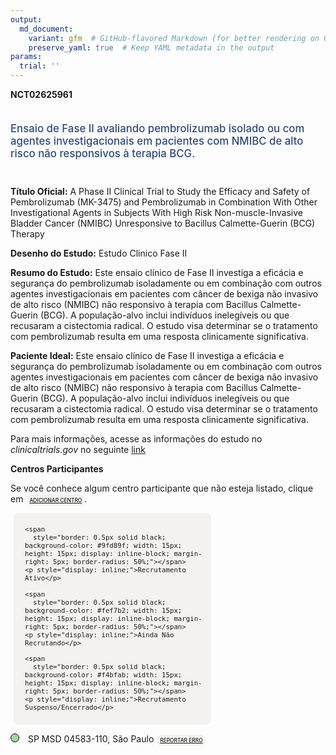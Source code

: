 ```yaml
---
output: 
  md_document:
    variant: gfm  # GitHub-flavored Markdown (for better rendering on GitHub)
    preserve_yaml: true  # Keep YAML metadata in the output
params:
  trial: ''
---
```


**NCT02625961**

<div style="padding: 5px 5px 5px 0px; font-size: 1.20em; font-weight: 500; color: #2E4A7F; text-align: left; margin-bottom: 20px">

Ensaio de Fase II avaliando pembrolizumab isolado ou com agentes
investigacionais em pacientes com NMIBC de alto risco não responsivos à
terapia BCG.

</div>

**Título Oficial:** A Phase II Clinical Trial to Study the Efficacy and
Safety of Pembrolizumab (MK-3475) and Pembrolizumab in Combination With
Other Investigational Agents in Subjects With High Risk
Non-muscle-Invasive Bladder Cancer (NMIBC) Unresponsive to Bacillus
Calmette-Guerin (BCG) Therapy

**Desenho do Estudo:** Estudo Clinico Fase II

**Resumo do Estudo:** Este ensaio clínico de Fase II investiga a
eficácia e segurança do pembrolizumab isoladamente ou em combinação com
outros agentes investigacionais em pacientes com câncer de bexiga não
invasivo de alto risco (NMIBC) não responsivo à terapia com Bacillus
Calmette-Guerin (BCG). A população-alvo inclui indivíduos inelegíveis ou
que recusaram a cistectomia radical. O estudo visa determinar se o
tratamento com pembrolizumab resulta em uma resposta clinicamente
significativa.

**Paciente Ideal:** Este ensaio clínico de Fase II investiga a eficácia
e segurança do pembrolizumab isoladamente ou em combinação com outros
agentes investigacionais em pacientes com câncer de bexiga não invasivo
de alto risco (NMIBC) não responsivo à terapia com Bacillus
Calmette-Guerin (BCG). A população-alvo inclui indivíduos inelegíveis ou
que recusaram a cistectomia radical. O estudo visa determinar se o
tratamento com pembrolizumab resulta em uma resposta clinicamente
significativa.

Para mais informações, acesse as informações do estudo no
*clinicaltrials.gov* no seguinte
[link](https://clinicaltrials.gov/ct2/show/NCT02625961)

**Centros Participantes**

Se você conhece algum centro participante que não esteja listado, clique
em
<span style="color: #2E4A7F; margin-left: 2px; padding: 4px; background-color: #f3f2f1; border-radius: 8px; font-weight: 500; font-size: 0.6em"><a
href="https://flazar.shinyapps.io/formsapp?study_nct_id=NCT02625961&amp;location_id=N%2FA&amp;location_full_name=N%2FA&amp;form_type=Adicionar%20Centro"
target="_blank">ADICIONAR CENTRO</a></span>.

<div style="margin-bottom: 8px; margin-left: 5px; padding: 8px; max-width: 300px; background-color: #f3f2f1; border-radius: 8px; font-size: 0.9em">

<div style="margin-left: 10px;">

    <span 
      style="border: 0.5px solid black; background-color: #9fd89f; width: 15px; height: 15px; display: inline-block; margin-right: 5px; border-radius: 50%;"></span>
    <p style="display: inline;">Recrutamento Ativo</p>

</div>

<div style="margin-left: 10px;">

    <span 
      style="border: 0.5px solid black; background-color: #fef7b2; width: 15px; height: 15px; display: inline-block; margin-right: 5px; border-radius: 50%;"></span>
    <p style="display: inline;">Ainda Não Recrutando</p>

</div>

<div style="margin-left: 10px;">

    <span 
      style="border: 0.5px solid black; background-color: #f4bfab; width: 15px; height: 15px; display: inline-block; margin-right: 5px; border-radius: 50%;"></span>
    <p style="display: inline;">Recrutamento Suspenso/Encerrado</p>

</div>

</div>

<div style="margin: 0px;">

<span style="border: 0.5px solid black; display: inline-block; width: 12px; height: 12px; border-radius: 50%; margin-right: 10px; padding-bottom: 0px; background-color: #9fd89f;"></span>
SP MSD 04583-110, São Paulo
<span style="color: #2E4A7F; margin-left: 2px; padding: 4px; background-color: #f3f2f1; border-radius: 8px; font-weight: 500; font-size: 0.6em"><a
href="https://flazar.shinyapps.io/formsapp?study_nct_id=NCT02625961&amp;location_id=MSDBRASILSAOPAULOBRAZIL&amp;location_full_name=MSD%2C%2004583-110%2C%20S%C3%A3o%20Paulo&amp;form_type=Reportar%20Erro"
target="_blank">REPORTAR ERRO</a></span>

</div>
